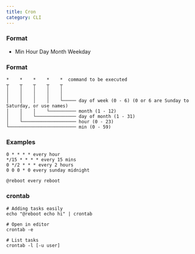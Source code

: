 ```yaml
---
title: Cron
category: CLI
---
```


### Format

 * Min Hour Day Month Weekday


### Format

    *    *    *    *    *  command to be executed
    ┬    ┬    ┬    ┬    ┬
    │    │    │    │    │
    │    │    │    │    │
    │    │    │    │    └───── day of week (0 - 6) (0 or 6 are Sunday to Saturday, or use names)
    │    │    │    └────────── month (1 - 12)
    │    │    └─────────────── day of month (1 - 31)
    │    └──────────────────── hour (0 - 23)
    └───────────────────────── min (0 - 59)

### Examples

    0 * * * * every hour
    */15 * * * * every 15 mins
    0 */2 * * * every 2 hours
    0 0 0 * 0 every sunday midnight

    @reboot every reboot

### crontab

    # Adding tasks easily
    echo "@reboot echo hi" | crontab

    # Open in editor
    crontab -e

    # List tasks
    crontab -l [-u user]
